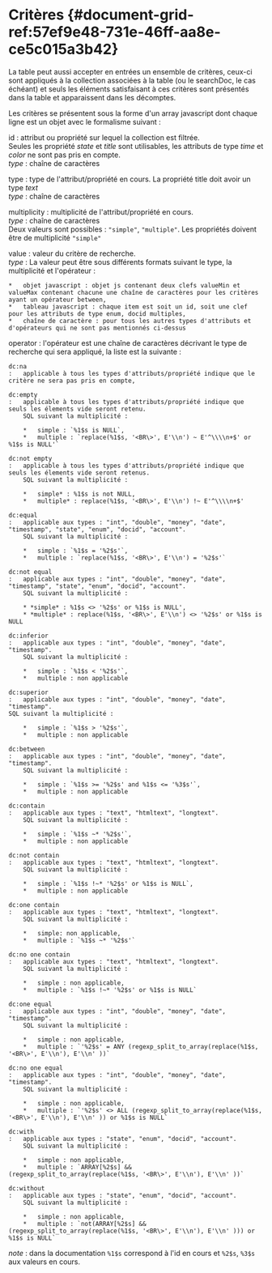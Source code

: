 # Critères {#document-grid-ref:57ef9e48-731e-46ff-aa8e-ce5c015a3b42}

La table peut aussi accepter en entrées un ensemble de critères, ceux-ci sont appliqués à la collection associées à la table (ou le searchDoc, le cas échéant) et seuls les éléments satisfaisant à ces critères sont présentés dans la table et apparaissent dans les décomptes.

Les critères se présentent sous la forme d'un array javascript dont chaque ligne est un objet avec le formalisme suivant :

id
:   attribut ou propriété sur lequel la collection est filtrée.  
    Seules les propriété *state* et *title* sont utilisables, les attributs de type *time* et *color* ne sont pas pris en compte.  
    *type* : chaîne de caractères

type
:   type de l'attribut/propriété en cours.
    La propriété title doit avoir un type *text*  
    *type* : chaîne de caractères

multiplicity
:   multiplicité de l'attribut/propriété en cours.  
    *type* : chaîne de caractères  
    Deux valeurs sont possibles : `"simple"`, `"multiple"`. Les propriétés doivent être de multiplicité `"simple"`

value
:   valeur du critère de recherche.  
    *type* : La valeur peut être sous différents formats suivant le type, la multiplicité et l'opérateur :
    
    *   objet javascript : objet js contenant deux clefs valueMin et valueMax contenant chacune une chaîne de caractères pour les critères ayant un opérateur between,
    *   tableau javascript : chaque item est soit un id, soit une clef pour les attributs de type enum, docid multiples, 
    *   chaîne de caractère : pour tous les autres types d'attributs et d'opérateurs qui ne sont pas mentionnés ci-dessus

operator
:   l'opérateur est une chaîne de caractères décrivant le type de recherche qui sera appliqué, la liste est la suivante :
    
    dc:na
    :   applicable à tous les types d'attributs/propriété indique que le critère ne sera pas pris en compte,
    
    dc:empty
    :   applicable à tous les types d'attributs/propriété indique que seuls les élements vide seront retenu.  
        SQL suivant la multiplicité :
        
        *   simple : `%1$s is NULL`,
        *   multiple : `replace(%1$s, '<BR\>', E'\\n') ~ E'^\\\\n+$' or %1$s is NULL'`
    
    dc:not empty 
    :   applicable à tous les types d'attributs/propriété indique que seuls les élements vide seront retenus.  
        SQL suivant la multiplicité :
        
        *   simple* : %1$s is not NULL,
        *   multiple* : replace(%1$s, '<BR\>', E'\\n') !~ E'^\\\\n+$'
    
    dc:equal
    :   applicable aux types : "int", "double", "money", "date", "timestamp", "state", "enum", "docid", "account".  
        SQL suivant la multiplicité :
        
        *   simple : `%1$s = '%2$s'`,
        *   multiple : `replace(%1$s, '<BR\>', E'\\n') = '%2$s'`
    
    dc:not equal
    :   applicable aux types : "int", "double", "money", "date", "timestamp", "state", "enum", "docid", "account".  
        SQL suivant la multiplicité :
        
        * *simple* : %1$s <> '%2$s' or %1$s is NULL',
        * *multiple* : replace(%1$s, '<BR\>', E'\\n') <> '%2$s' or %1$s is NULL
    
    dc:inferior
    :   applicable aux types : "int", "double", "money", "date", "timestamp".  
        SQL suivant la multiplicité :
        
        *   simple : `%1$s < '%2$s'`,
        *   multiple : non applicable
    
    dc:superior
    :   applicable aux types : "int", "double", "money", "date", "timestamp".  
    SQL suivant la multiplicité :
        
        *   simple : `%1$s > '%2$s'`,
        *   multiple : non applicable
    
    dc:between
    :   applicable aux types : "int", "double", "money", "date", "timestamp".  
        SQL suivant la multiplicité :
        
        *   simple : `%1$s >= '%2$s' and %1$s <= '%3$s'`,
        *   multiple : non applicable
    
    dc:contain
    :   applicable aux types : "text", "htmltext", "longtext".  
        SQL suivant la multiplicité :
        
        *   simple : `%1$s ~* '%2$s'`,
        *   multiple : non applicable
    
    dc:not contain
    :   applicable aux types : "text", "htmltext", "longtext".  
        SQL suivant la multiplicité :
        
        *   simple : `%1$s !~* '%2$s' or %1$s is NULL`,
        *   multiple : non applicable
    
    dc:one contain
    :   applicable aux types : "text", "htmltext", "longtext".  
        SQL suivant la multiplicité :
        
        *   simple: non applicable,
        *   multiple : `%1$s ~* '%2$s'`
    
    dc:no one contain
    :   applicable aux types : "text", "htmltext", "longtext".  
        SQL suivant la multiplicité :
        
        *   simple : non applicable,
        *   multiple : `%1$s !~* '%2$s' or %1$s is NULL`
    
    dc:one equal
    :   applicable aux types : "int", "double", "money", "date", "timestamp".  
        SQL suivant la multiplicité :
        
        *   simple : non applicable,
        *   multiple : `'%2$s' = ANY (regexp_split_to_array(replace(%1$s, '<BR\>', E'\\n'), E'\\n' ))`
        
    dc:no one equal
    :   applicable aux types : "int", "double", "money", "date", "timestamp".  
        SQL suivant la multiplicité :
        
        *   simple : non applicable,
        *   multiple : `'%2$s' <> ALL (regexp_split_to_array(replace(%1$s, '<BR\>', E'\\n'), E'\\n' )) or %1$s is NULL`
    
    dc:with
    :   applicable aux types : "state", "enum", "docid", "account".  
        SQL suivant la multiplicité :
        
        *   simple : non applicable,
        *   multiple : `ARRAY[%2$s] && (regexp_split_to_array(replace(%1$s, '<BR\>', E'\\n'), E'\\n' ))`
    
    dc:without
    :   applicable aux types : "state", "enum", "docid", "account".  
        SQL suivant la multiplicité :
        
        *   simple : non applicable,
        *   multiple : `not(ARRAY[%2$s] && (regexp_split_to_array(replace(%1$s, '<BR\>', E'\\n'), E'\\n' ))) or %1$s is NULL`

*note* : dans la documentation `%1$s` correspond à l'id en cours et `%2$s`, `%3$s` aux valeurs en cours.

